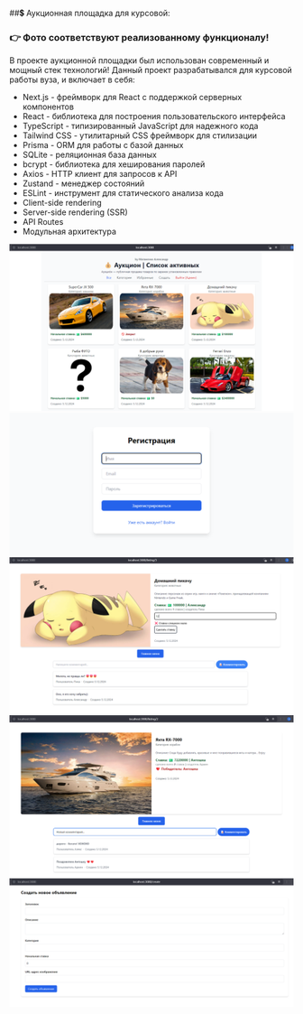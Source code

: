 ##💲 Аукционная площадка для курсовой:
### 👉 Фото соответствуют реализованному функционалу!
В проекте аукционной площадки был использован современный и мощный стек технологий! Данный проект разрабатывался для курсовой работы вуза, и включает в себя:
- Next.js - фреймворк для React с поддержкой серверных компонентов
- React - библиотека для построения пользовательского интерфейса
- TypeScript - типизированный JavaScript для надежного кода
- Tailwind CSS - утилитарный CSS фреймворк для стилизации
- Prisma - ORM для работы с базой данных
- SQLite - реляционная база данных
- bcrypt - библиотека для хеширования паролей
- Axios - HTTP клиент для запросов к API
- Zustand - менеджер состояний
- ESLint - инструмент для статического анализа кода
- Client-side rendering
- Server-side rendering (SSR)
- API Routes
- Модульная архитектура

<img src="1.png">
<img src="2.png">
<img src="5.png">
<img src="6.png">
<img src="3.png">
